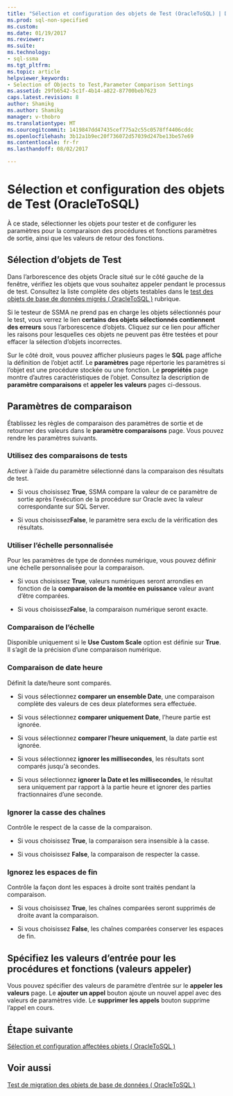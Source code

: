 ```yaml
---
title: "Sélection et configuration des objets de Test (OracleToSQL) | Documents Microsoft"
ms.prod: sql-non-specified
ms.custom: 
ms.date: 01/19/2017
ms.reviewer: 
ms.suite: 
ms.technology:
- sql-ssma
ms.tgt_pltfrm: 
ms.topic: article
helpviewer_keywords:
- Selection of Objects to Test,Parameter Comparison Settings
ms.assetid: 29fb6542-5c1f-4b14-a822-87700beb7623
caps.latest.revision: 8
author: Shamikg
ms.author: Shamikg
manager: v-thobro
ms.translationtype: MT
ms.sourcegitcommit: 1419847dd47435cef775a2c55c0578ff4406cddc
ms.openlocfilehash: 3b12a1b9ec20f736072d57039d247be13be57e69
ms.contentlocale: fr-fr
ms.lasthandoff: 08/02/2017

---
```

# <a name="selecting-and-configuring-objects-to-test-oracletosql"></a>Sélection et configuration des objets de Test (OracleToSQL)
À ce stade, sélectionner les objets pour tester et de configurer les paramètres pour la comparaison des procédures et fonctions paramètres de sortie, ainsi que les valeurs de retour des fonctions.  
  
## <a name="selection-of-objects-to-test"></a>Sélection d’objets de Test  
Dans l’arborescence des objets Oracle situé sur le côté gauche de la fenêtre, vérifiez les objets que vous souhaitez appeler pendant le processus de test. Consultez la liste complète des objets testables dans le [test des objets de base de données migrés &#40; OracleToSQL &#41;](../../ssma/oracle/testing-migrated-database-objects-oracletosql.md) rubrique.  
  
Si le testeur de SSMA ne prend pas en charge les objets sélectionnés pour le test, vous verrez le lien **certains des objets sélectionnés contiennent des erreurs** sous l’arborescence d’objets. Cliquez sur ce lien pour afficher les raisons pour lesquelles ces objets ne peuvent pas être testées et pour effacer la sélection d’objets incorrectes.  
  
Sur le côté droit, vous pouvez afficher plusieurs pages le **SQL** page affiche la définition de l’objet actif. Le **paramètres** page répertorie les paramètres si l’objet est une procédure stockée ou une fonction. Le **propriétés** page montre d’autres caractéristiques de l’objet. Consultez la description de **paramètre comparaisons** et **appeler les valeurs** pages ci-dessous.  
  
## <a name="parameter-comparison-settings"></a>Paramètres de comparaison  
Établissez les règles de comparaison des paramètres de sortie et de retourner des valeurs dans le **paramètre comparaisons** page. Vous pouvez rendre les paramètres suivants.  
  
### <a name="use-during-test-comparisons"></a>Utilisez des comparaisons de tests  
Activer à l’aide du paramètre sélectionné dans la comparaison des résultats de test.  
  
-   Si vous choisissez **True**, SSMA compare la valeur de ce paramètre de sortie après l’exécution de la procédure sur Oracle avec la valeur correspondante sur SQL Server.
  
-   Si vous choisissez**False**, le paramètre sera exclu de la vérification des résultats.  
  
### <a name="use-custom-scale"></a>Utiliser l’échelle personnalisée  
Pour les paramètres de type de données numérique, vous pouvez définir une échelle personnalisée pour la comparaison.  
  
-   Si vous choisissez **True**, valeurs numériques seront arrondies en fonction de la **comparaison de la montée en puissance** valeur avant d’être comparées.  
  
-   Si vous choisissez**False**, la comparaison numérique seront exacte.  
  
### <a name="comparing-scale"></a>Comparaison de l’échelle  
Disponible uniquement si le **Use Custom Scale** option est définie sur **True**. Il s’agit de la précision d’une comparaison numérique.  
  
### <a name="date-time-comparing"></a>Comparaison de date heure  
Définit la date/heure sont comparés.  
  
-   Si vous sélectionnez **comparer un ensemble Date**, une comparaison complète des valeurs de ces deux plateformes sera effectuée.  
  
-   Si vous sélectionnez **comparer uniquement Date**, l’heure partie est ignorée.  
  
-   Si vous sélectionnez **comparer l’heure uniquement**, la date partie est ignorée.  
  
-   Si vous sélectionnez **ignorer les millisecondes**, les résultats sont comparés jusqu'à secondes.  
  
-   Si vous sélectionnez **ignorer la Date et les millisecondes**, le résultat sera uniquement par rapport à la partie heure et ignorer des parties fractionnaires d’une seconde.  
  
### <a name="ignore-strings-case"></a>Ignorer la casse des chaînes  
Contrôle le respect de la casse de la comparaison.  
  
-   Si vous choisissez **True**, la comparaison sera insensible à la casse.  
  
-   Si vous choisissez **False**, la comparaison de respecter la casse.  
  
### <a name="ignore-trailing-spaces"></a>Ignorez les espaces de fin  
Contrôle la façon dont les espaces à droite sont traités pendant la comparaison.  
  
-   Si vous choisissez **True**, les chaînes comparées seront supprimés de droite avant la comparaison.  
  
-   Si vous choisissez **False**, les chaînes comparées conserver les espaces de fin.  
  
## <a name="specify-input-values-for-procedures-and-functions-call-values"></a>Spécifiez les valeurs d’entrée pour les procédures et fonctions (valeurs appeler)  
Vous pouvez spécifier des valeurs de paramètre d’entrée sur le **appeler les valeurs** page. Le **ajouter un appel** bouton ajoute un nouvel appel avec des valeurs de paramètres vide. Le **supprimer les appels** bouton supprime l’appel en cours.  
  
## <a name="next-step"></a>Étape suivante  
[Sélection et configuration affectées objets &#40; OracleToSQL &#41;](../../ssma/oracle/selecting-and-configuring-affected-objects-oracletosql.md)  
  
## <a name="see-also"></a>Voir aussi  
[Test de migration des objets de base de données &#40; OracleToSQL &#41;](../../ssma/oracle/testing-migrated-database-objects-oracletosql.md)  
  

